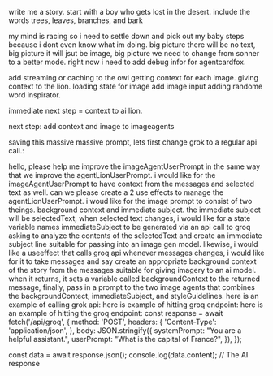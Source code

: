 write me a story. start with a boy who gets lost in the desert. include the words trees, leaves, branches, and bark


my mind is racing so i need to settle down and pick out my baby steps because i dont even know what im doing.
big picture there will be no text, big picture it will jsut be image, big picture we need to change from sonner to a better mode. 
right now i need to add debug infor for agentcardfox.



add streaming or caching to the owl
getting context for each image.
giving context to the lion.
loading state for image
add image input
adding randome word inspirator.

immediate next step = context to ai lion.

next step: add context and image to imageagents

saving this massive massive prompt, lets first change grok to a regular api call.:


hello, please help me improve the imageAgentUserPrompt in the same way that we improve the agentLionUserPrompt. i would like for the imageAgentUserPrompt to have context from the messages and selected text as well. can we please create a 2 use effects to manage the agentLionUserPrompt. i woud like for the image prompt to consist of two theings. background context and immediate subject. the immediate subject will be selectedText, when selected text changes, i would like for a state variable names immediateSubject to be generated via an api call to groq asking to analyze the contents of the selectedText and create an immediate subject line suitable for passing into an image gen model. likewise, i would like a useeffect that calls groq api whenever messages changes, i would like for it to take messages and say create an appropriate background context of the story from the messages suitable for giving imagery to an ai model. when it returns, it sets a variable called backgroundContext to the returned message, finally, pass in a prompt to the two image agents that combines the backgroundContect, immediateSubject, and styleGuidelines. here is an example of calling grok api:
here is example of hitting groq endpoint:
here is an example of hitting the groq endpoint:
const response = await fetch('/api/groq', {
 method: 'POST',
 headers: {
   'Content-Type': 'application/json',
 },
 body: JSON.stringify({
   systemPrompt: "You are a helpful assistant.",
   userPrompt: "What is the capital of France?",
 }),
});

const data = await response.json();
console.log(data.content); // The AI response

